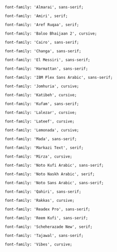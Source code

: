     font-family: 'Almarai', sans-serif;

    font-family: 'Amiri', serif;

    font-family: 'Aref Ruqaa', serif;

    font-family: 'Baloo Bhaijaan 2', cursive;

    font-family: 'Cairo', sans-serif;

    font-family: 'Changa', sans-serif;

    font-family: 'El Messiri', sans-serif;

    font-family: 'Harmattan', sans-serif;

    font-family: 'IBM Plex Sans Arabic', sans-serif;

    font-family: 'Jomhuria', cursive;

    font-family: 'Katibeh', cursive;

    font-family: 'Kufam', sans-serif;

    font-family: 'Lalezar', cursive;

    font-family: 'Lateef', cursive;

    font-family: 'Lemonada', cursive;

    font-family: 'Mada', sans-serif;

    font-family: 'Markazi Text', serif;

    font-family: 'Mirza', cursive;

    font-family: 'Noto Kufi Arabic', sans-serif;

    font-family: 'Noto Naskh Arabic', serif;

    font-family: 'Noto Sans Arabic', sans-serif;

    font-family: 'Qahiri', sans-serif;

    font-family: 'Rakkas', cursive;

    font-family: 'Readex Pro', sans-serif;

    font-family: 'Reem Kufi', sans-serif;

    font-family: 'Scheherazade New', serif;

    font-family: 'Tajawal', sans-serif;

    font-family: 'Vibes', cursive;